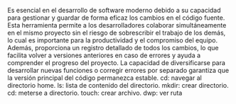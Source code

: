 Es esencial en el desarrollo de software moderno debido a su capacidad para gestionar y guardar de forma eficaz los cambios en el código fuente. Esta herramienta permite a los desarrolladores colaborar simultáneamente en el mismo proyecto sin el riesgo de sobrescribir el trabajo de los demás, lo cual es importante para la productividad y el compromiso del equipo. Además, proporciona un registro detallado de todos los cambios, lo que facilita volver a versiones anteriores en caso de errores y ayuda a comprender el progreso del proyecto. La capacidad de diversificarse para desarrollar nuevas funciones o corregir errores por separado garantiza que la versión principal del código permanezca estable.
cd: navegar al directorio home. ls: lista de contenido del directorio. mkdir: crear directorio. cd: meterse a directorio. touch: crear archivo. dwp: ver ruta